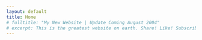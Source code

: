 ```yaml
---
layout: default
title: Home
# fulltitle: "My New Website | Update Coming August 2004"
# excerpt: This is the greatest website on earth. Share! Like! Subscribe! I'm dead inside!
---
```


<div style="display: flex;justify-content: center;align-items: center;">
    <script style="margin:auto;" src="js/sketch.js"></script>
</div>